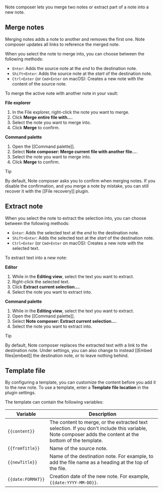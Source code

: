 Note composer lets you merge two notes or extract part of a note into a new note.

## Merge notes

Merging notes adds a note to another and removes the first one. Note composer updates all links to reference the merged note.

When you select the note to merge into, you can choose between the following methods:

- `Enter`: Adds the source note at the _end_ to the destination note.
- `Shift+Enter`: Adds the source note at the _start_ of the destination note.
- `Ctrl+Enter` (or `Cmd+Enter` on macOS): Creates a new note with the content of the source note.

To merge the active note with another note in your vault:

**File explorer**

1. In the File explorer, right-click the note you want to merge.
2. Click **Merge entire file with...**.
3. Select the note you want to merge into.
4. Click **Merge** to confirm.

**Command palette**

1. Open the [[Command palette]].
2. Select **Note composer: Merge current file with another file...**.
3. Select the note you want to merge into.
4. Click **Merge** to confirm.

> [!tip]
> By default, Note composer asks you to confirm when merging notes. If you disable the confirmation, and you merge a note by mistake, you can still recover it with the [[File recovery]] plugin.

## Extract note

When you select the note to extract the selection into, you can choose between the following methods:

- `Enter`: Adds the selected text at the _end_ to the destination note.
- `Shift+Enter`: Adds the selected text at the _start_ of the destination note.
- `Ctrl+Enter` (or `Cmd+Enter` on macOS): Creates a new note with the selected text.

To extract text into a new note:

**Editor**

1. While in the **Editing view**, select the text you want to extract.
2. Right-click the selected text.
3. Click **Extract current selection...**.
4. Select the note you want to extract into.

**Command palette**

1. While in the **Editing view**, select the text you want to extract.
2. Open the [[Command palette]].
3. Select **Note composer: Extract current selection...**.
4. Select the note you want to extract into.

> [!tip]
> By default, Note composer replaces the extracted text with a link to the destination note. Under settings, you can also change to instead [[Embed files|embed]] the destination note, or to leave nothing behind.

## Template file

By configuring a template, you can customize the content before you add it to the new note. To use a template, enter a **Template file location** in the plugin settings.

The template can contain the following variables:

| Variable          | Description                                                                                                                                              |
|-------------------|----------------------------------------------------------------------------------------------------------------------------------------------------------|
| `{{content}}`     | The content to merge, or the extracted text selection. If you don't include this variable, Note composer adds the content at the bottom of the template. |
| `{{fromTitle}}`   | Name of the source note.                                                                                                                                 |
| `{{newTitle}}`    | Name of the destination note. For example, to add the file name as a heading at the top of the file.                                                     |
| `{{date:FORMAT}}` | Creation date of the new note. For example, `{{date:YYYY-MM-DD}}`.                                                                                       |
